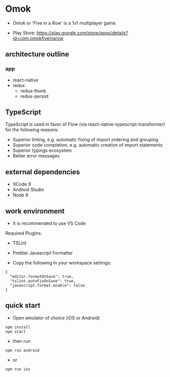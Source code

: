 # Omok

- Omok or 'Five in a Row' is a 1v1 multiplayer game.

- Play Store: https://play.google.com/store/apps/details?id=com.omokfiveinarow

## architecture outline

### app

- react-native
- redux
  - redux-thunk
  - redux-persist

## TypeScript

TypeScript is used in favor of Flow (via react-native-typescript-transformer) for the following reasons:

- Superior linting, e.g. automatic fixing of import ordering and grouping
- Superior code completion, e.g. automatic creation of import statements
- Superior typings ecosystem
- Better error messages

## external dependencies

- XCode 9
- Android Studio
- Node 8

## work environment

- It is recommended to use VS Code

Required Plugins:

- TSLint
- Prettier Javascript Formatter

- Copy the following in your workspace settings:

```
{
  "editor.formatOnSave": true,
  "tslint.autoFixOnSave": true,
  "javascript.format.enable": false
}
```

## quick start

- Open emulator of choice (iOS or Android)

```
npm install
npm start
```

- then run

```
npm run android
```

- or

```
npm run ios
```
